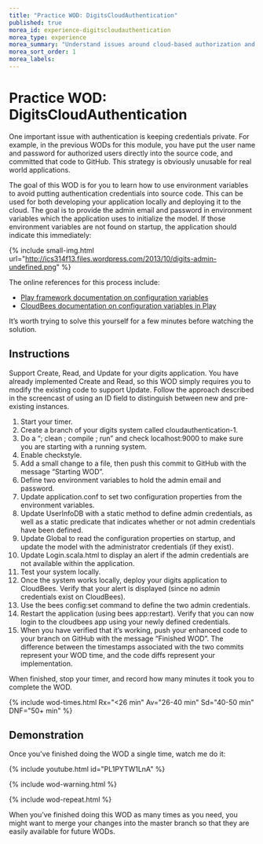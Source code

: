 ```yaml
---
title: "Practice WOD: DigitsCloudAuthentication"
published: true
morea_id: experience-digitscloudauthentication
morea_type: experience
morea_summary: "Understand issues around cloud-based authorization and authentication."
morea_sort_order: 1
morea_labels:
---
```


# Practice WOD: DigitsCloudAuthentication

One important issue with authentication is keeping credentials private.   For example, in the previous WODs for this module, you have put the user name and password for authorized users directly into the source code, and committed that code to GitHub.  This strategy is obviously unusable for real world applications.

The goal of this WOD is for you to learn how to use environment variables to avoid putting authentication credentials into source code.  This can be used for both developing your application locally and deploying it to the cloud.   The goal is to provide the admin email and password in environment variables which the application uses to initialize the model.  If those environment variables are not found on startup, the application should indicate this immediately:

{% include small-img.html url="http://ics314f13.files.wordpress.com/2013/10/digits-admin-undefined.png" %}

The online references for this process include:

  * [Play framework documentation on configuration variables](http://www.playframework.com/documentation/2.0.1/ProductionConfiguration)
  * [CloudBees documentation on configuration variables in Play](https://wiki.cloudbees.com/bin/view/RUN/Playframework#HConfigurationVariablesandPlay)

It’s worth trying to solve this yourself for a few minutes before watching the solution.

## Instructions

 Support Create, Read, and Update for your digits application.  You have already implemented Create and Read, so this WOD simply requires you to modify the existing code to support Update. Follow the approach described in the screencast of using an ID field to distinguish between new and pre-existing instances.  

  1. Start your timer.
  2. Create a branch of your digits system called cloudauthentication-1.
  3. Do a “; clean ; compile ; run” and check localhost:9000 to make sure you are starting with a running system.
  4. Enable checkstyle.
  4. Add a small change to a file, then push this commit to GitHub with the message “Starting WOD”. 
  5. Define two environment variables to hold the admin email and password.
  6. Update application.conf to set two configuration properties from the environment variables.
  7. Update UserInfoDB with a static method to define admin credentials, as well as a static predicate that indicates whether or not admin credentials have been defined.
  8. Update Global to read the configuration properties on startup, and update the model with the administrator credentials (if they exist).
  9. Update Login.scala.html to display an alert if the admin credentials are not available within the application.
  10. Test your system locally.
  11. Once the system works locally, deploy your digits application to CloudBees. Verify that your alert is displayed (since no admin credentials exist on CloudBees).
  12. Use the bees config:set command to define the two admin credentials.
  13. Restart the application (using bees app:restart).  Verify that you can now login to the cloudbees app using your newly defined credentials.
  14. When you have verified that it’s working, push your enhanced code to your branch on GitHub with the message “Finished WOD”.  The difference between the timestamps associated with the two commits represent your WOD time, and the code diffs represent your implementation.

When finished, stop your timer, and record how many minutes it took you to complete the WOD. 

{% include wod-times.html Rx="<26 min" Av="26-40 min" Sd="40-50 min" DNF="50+ min" %}

## Demonstration

Once you've finished doing the WOD a single time, watch me do it:

{% include youtube.html id="PL1PYTW1LnA" %}

{% include wod-warning.html %}

{% include wod-repeat.html %}

When you’ve finished doing this WOD as many times as you need, you might want to merge your changes into the master branch so that they are easily available for future WODs.





